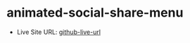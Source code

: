 # animated-social-share-menu

- Live Site URL: [github-live-url](https://shanda0409.github.io/animated-social-share-menu/)
